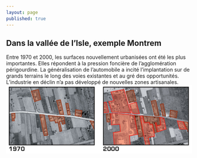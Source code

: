 ```yaml
---
layout: page
published: true
---
```


## Dans la vallée de l’Isle, exemple Montrem

Entre 1970 et 2000, les surfaces nouvellement urbanisées ont été les plus importantes. Elles répondent à la pression foncière de l’agglomération périgourdine. La généralisation de l’automobile a incité l’implantation sur de grands terrains le long des voies existantes et au gré des opportunités. L’industrie en déclin n’a pas développé de nouvelles zones artisanales.
![](data/images/1/histoire/1_histoire_POP3.jpg)
